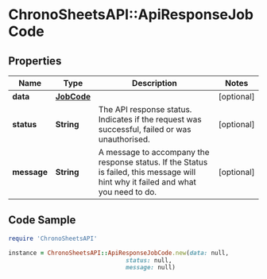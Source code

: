 # ChronoSheetsAPI::ApiResponseJobCode

## Properties

Name | Type | Description | Notes
------------ | ------------- | ------------- | -------------
**data** | [**JobCode**](JobCode.md) |  | [optional] 
**status** | **String** | The API response status. Indicates if the request was successful, failed or was unauthorised. | [optional] 
**message** | **String** | A message to accompany the response status.  If the Status is failed, this message will hint why it failed and what you need to do. | [optional] 

## Code Sample

```ruby
require 'ChronoSheetsAPI'

instance = ChronoSheetsAPI::ApiResponseJobCode.new(data: null,
                                 status: null,
                                 message: null)
```


